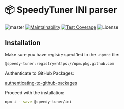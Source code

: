 # 📦 SpeedyTuner INI parser

![master](https://github.com/speedy-tuner/ini/actions/workflows/lint.js.yml/badge.svg?branch=master)
[![Maintainability](https://api.codeclimate.com/v1/badges/6037e4d75ed48df20016/maintainability)](https://codeclimate.com/github/speedy-tuner/ini/maintainability)
[![Test Coverage](https://api.codeclimate.com/v1/badges/6037e4d75ed48df20016/test_coverage)](https://codeclimate.com/github/speedy-tuner/ini/test_coverage)
![License](https://img.shields.io/github/license/speedy-tuner/ini)

## Installation

Make sure you have registry specified in the `.npmrc` file:

```bash
@speedy-tuner:registry=https://npm.pkg.github.com
```

Authenticate to GitHub Packages:

[authenticating-to-github-packages](https://docs.github.com/en/packages/working-with-a-github-packages-registry/working-with-the-npm-registry#authenticating-to-github-packages)

Proceed with the installation:

```bash
npm i --save @speedy-tuner/ini
```

